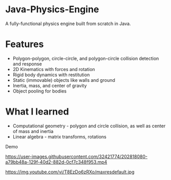 # Java-Physics-Engine
A fully-functional physics engine built from scratch in Java.

# Features
- Polygon-polygon, circle-circle, and polygon-circle collision detection and response
- 2D Kinematics with forces and rotation
- Rigid body dynamics with restitution
- Static (immovable) objects like walls and ground
- Inertia, mass, and center of gravity
- Object pooling for bodies

# What I learned
- Computational geometry - polygon and circle collision, as well as center of mass and inertia
- Linear algebra - matrix transforms, rotations

Demo

https://user-images.githubusercontent.com/32421774/202818080-a79bb48a-129f-40d2-882d-0cf7c348f953.mp4

https://img.youtube.com/vi/T8EzDo6zRXo/maxresdefault.jpg
